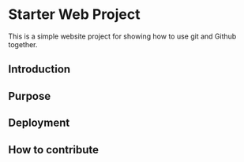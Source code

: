 # Starter Web Project

This is a simple website project for showing how to use git and Github together.

## Introduction

## Purpose

## Deployment

## How to contribute
